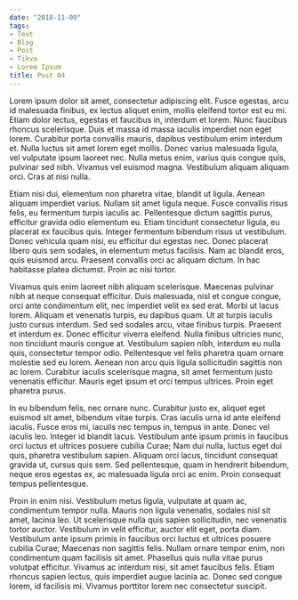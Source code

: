 ```yaml
---
date: "2018-11-09"
tags:
- Text
- Blog
- Post
- Tikva
- Lorem Ipsum
title: Post 04
---
```

Lorem ipsum dolor sit amet, consectetur adipiscing elit. Fusce egestas, arcu id malesuada finibus, ex lectus aliquet enim, mollis eleifend tortor est eu mi. Etiam dolor lectus, egestas et faucibus in, interdum et lorem. Nunc faucibus rhoncus scelerisque. Duis et massa id massa iaculis imperdiet non eget lorem. Curabitur porta convallis mauris, dapibus vestibulum enim interdum et. Nulla luctus sit amet lorem eget mollis. Donec varius malesuada ligula, vel vulputate ipsum laoreet nec. Nulla metus enim, varius quis congue quis, pulvinar sed nibh. Vivamus vel euismod magna. Vestibulum aliquam aliquam orci. Cras at nisi nulla.

Etiam nisi dui, elementum non pharetra vitae, blandit ut ligula. Aenean aliquam imperdiet varius. Nullam sit amet ligula neque. Fusce convallis risus felis, eu fermentum turpis iaculis ac. Pellentesque dictum sagittis purus, efficitur gravida odio elementum eu. Etiam tincidunt consectetur ligula, eu placerat ex faucibus quis. Integer fermentum bibendum risus ut vestibulum. Donec vehicula quam nisi, eu efficitur dui egestas nec. Donec placerat libero quis sem sodales, in elementum metus facilisis. Nam ac blandit eros, quis euismod arcu. Praesent convallis orci ac aliquam dictum. In hac habitasse platea dictumst. Proin ac nisi tortor.

Vivamus quis enim laoreet nibh aliquam scelerisque. Maecenas pulvinar nibh at neque consequat efficitur. Duis malesuada, nisl et congue congue, orci ante condimentum elit, nec imperdiet velit ex sed erat. Morbi ut lacus lorem. Aliquam et venenatis turpis, eu dapibus quam. Ut at turpis iaculis justo cursus interdum. Sed sed sodales arcu, vitae finibus turpis. Praesent et interdum ex. Donec efficitur viverra eleifend. Nulla finibus ultricies nunc, non tincidunt mauris congue at. Vestibulum sapien nibh, interdum eu nulla quis, consectetur tempor odio. Pellentesque vel felis pharetra quam ornare molestie sed eu lorem. Aenean non arcu quis ligula sollicitudin sagittis non ac lorem. Curabitur iaculis scelerisque magna, sit amet fermentum justo venenatis efficitur. Mauris eget ipsum et orci tempus ultrices. Proin eget pharetra purus.

In eu bibendum felis, nec ornare nunc. Curabitur justo ex, aliquet eget euismod sit amet, bibendum vitae turpis. Cras iaculis urna id ante eleifend iaculis. Fusce eros mi, iaculis nec tempus in, tempus in ante. Donec vel iaculis leo. Integer id blandit lacus. Vestibulum ante ipsum primis in faucibus orci luctus et ultrices posuere cubilia Curae; Nam dui nulla, luctus eget dui quis, pharetra vestibulum sapien. Aliquam orci lacus, tincidunt consequat gravida ut, cursus quis sem. Sed pellentesque, quam in hendrerit bibendum, neque eros egestas ex, ac malesuada ligula orci ac enim. Proin consequat tempus pellentesque.

Proin in enim nisi. Vestibulum metus ligula, vulputate at quam ac, condimentum tempor nulla. Mauris non ligula venenatis, sodales nisl sit amet, lacinia leo. Ut scelerisque nulla quis sapien sollicitudin, nec venenatis tortor auctor. Vestibulum in velit efficitur, auctor elit eget, porta diam. Vestibulum ante ipsum primis in faucibus orci luctus et ultrices posuere cubilia Curae; Maecenas non sagittis felis. Nullam ornare tempor enim, non condimentum quam facilisis sit amet. Phasellus quis nulla vitae purus volutpat efficitur. Vivamus ac interdum nisi, sit amet faucibus felis. Etiam rhoncus sapien lectus, quis imperdiet augue lacinia ac. Donec sed congue lorem, id facilisis mi. Vivamus porttitor lorem nec consectetur suscipit.